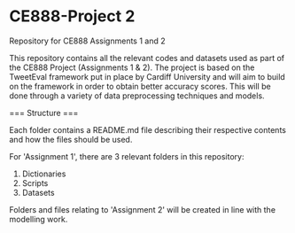 # CE888-Project 2
Repository for CE888 Assignments 1 and 2

This repository contains all the relevant codes and datasets used as part of the CE888 Project (Assignments 1 & 2). The project is based on the TweetEval framework put in place by Cardiff University and will aim to build on the framework in order to obtain better accuracy scores. 
This will be done through a variety of data preprocessing techniques and models.

=== Structure ===

Each folder contains a README.md file describing their respective contents and how the files should be used.

For 'Assignment 1', there are 3 relevant folders in this repository:
  1. Dictionaries
  2. Scripts
  3. Datasets

Folders and files relating to 'Assignment 2' will be created in line with the modelling work.
